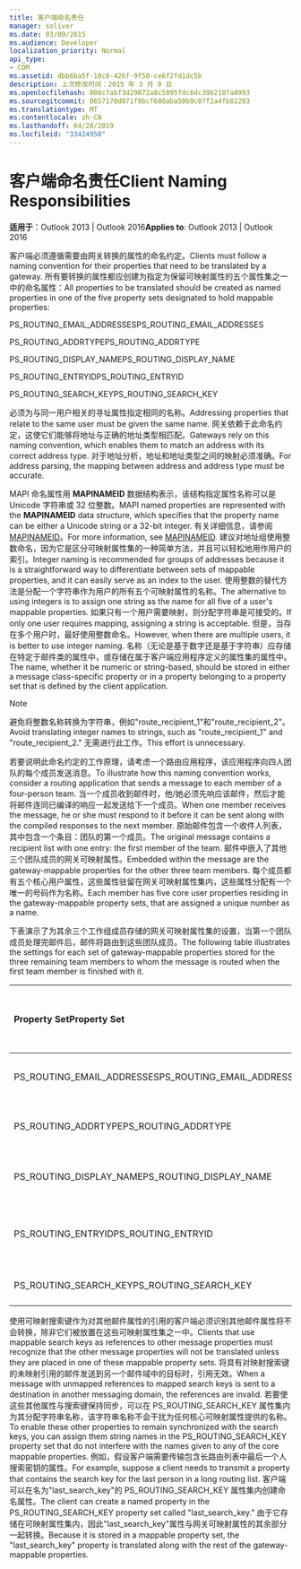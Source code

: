 ```yaml
---
title: 客户端命名责任
manager: soliver
ms.date: 03/09/2015
ms.audience: Developer
localization_priority: Normal
api_type:
- COM
ms.assetid: dbb6ba5f-18c8-426f-9f50-ce6f2fd1dc5b
description: 上次修改时间：2015 年 3 月 9 日
ms.openlocfilehash: 808c7abf3d29872a8c5095fdc6dc39b2107a8993
ms.sourcegitcommit: 8657170d071f9bcf680aba50b9c07f2a4fb82283
ms.translationtype: MT
ms.contentlocale: zh-CN
ms.lasthandoff: 04/28/2019
ms.locfileid: "33424950"
---
```

# <a name="client-naming-responsibilities"></a><span data-ttu-id="0886a-103">客户端命名责任</span><span class="sxs-lookup"><span data-stu-id="0886a-103">Client Naming Responsibilities</span></span>

  
  
<span data-ttu-id="0886a-104">**适用于**：Outlook 2013 | Outlook 2016</span><span class="sxs-lookup"><span data-stu-id="0886a-104">**Applies to**: Outlook 2013 | Outlook 2016</span></span> 
  
<span data-ttu-id="0886a-105">客户端必须遵循需要由网关转换的属性的命名约定。</span><span class="sxs-lookup"><span data-stu-id="0886a-105">Clients must follow a naming convention for their properties that need to be translated by a gateway.</span></span> <span data-ttu-id="0886a-106">所有要转换的属性都应创建为指定为保留可映射属性的五个属性集之一中的命名属性：</span><span class="sxs-lookup"><span data-stu-id="0886a-106">All properties to be translated should be created as named properties in one of the five property sets designated to hold mappable properties:</span></span>
  
<span data-ttu-id="0886a-107">PS_ROUTING_EMAIL_ADDRESSES</span><span class="sxs-lookup"><span data-stu-id="0886a-107">PS_ROUTING_EMAIL_ADDRESSES</span></span>
  
<span data-ttu-id="0886a-108">PS_ROUTING_ADDRTYPE</span><span class="sxs-lookup"><span data-stu-id="0886a-108">PS_ROUTING_ADDRTYPE</span></span>
  
<span data-ttu-id="0886a-109">PS_ROUTING_DISPLAY_NAME</span><span class="sxs-lookup"><span data-stu-id="0886a-109">PS_ROUTING_DISPLAY_NAME</span></span>
  
<span data-ttu-id="0886a-110">PS_ROUTING_ENTRYID</span><span class="sxs-lookup"><span data-stu-id="0886a-110">PS_ROUTING_ENTRYID</span></span>
  
<span data-ttu-id="0886a-111">PS_ROUTING_SEARCH_KEY</span><span class="sxs-lookup"><span data-stu-id="0886a-111">PS_ROUTING_SEARCH_KEY</span></span>
  
<span data-ttu-id="0886a-112">必须为与同一用户相关的寻址属性指定相同的名称。</span><span class="sxs-lookup"><span data-stu-id="0886a-112">Addressing properties that relate to the same user must be given the same name.</span></span> <span data-ttu-id="0886a-113">网关依赖于此命名约定，这使它们能够将地址与正确的地址类型相匹配。</span><span class="sxs-lookup"><span data-stu-id="0886a-113">Gateways rely on this naming convention, which enables them to match an address with its correct address type.</span></span> <span data-ttu-id="0886a-114">对于地址分析，地址和地址类型之间的映射必须准确。</span><span class="sxs-lookup"><span data-stu-id="0886a-114">For address parsing, the mapping between address and address type must be accurate.</span></span>
  
<span data-ttu-id="0886a-115">MAPI 命名属性用 **MAPINAMEID** 数据结构表示，该结构指定属性名称可以是 Unicode 字符串或 32 位整数。</span><span class="sxs-lookup"><span data-stu-id="0886a-115">MAPI named properties are represented with the **MAPINAMEID** data structure, which specifies that the property name can be either a Unicode string or a 32-bit integer.</span></span> <span data-ttu-id="0886a-116">有关详细信息，请参阅 [MAPINAMEID](mapinameid.md)。</span><span class="sxs-lookup"><span data-stu-id="0886a-116">For more information, see [MAPINAMEID](mapinameid.md).</span></span> <span data-ttu-id="0886a-117">建议对地址组使用整数命名，因为它是区分可映射属性集的一种简单方法，并且可以轻松地用作用户的索引。</span><span class="sxs-lookup"><span data-stu-id="0886a-117">Integer naming is recommended for groups of addresses because it is a straightforward way to differentiate between sets of mappable properties, and it can easily serve as an index to the user.</span></span> <span data-ttu-id="0886a-118">使用整数的替代方法是分配一个字符串作为用户的所有五个可映射属性的名称。</span><span class="sxs-lookup"><span data-stu-id="0886a-118">The alternative to using integers is to assign one string as the name for all five of a user's mappable properties.</span></span> <span data-ttu-id="0886a-119">如果只有一个用户需要映射，则分配字符串是可接受的。</span><span class="sxs-lookup"><span data-stu-id="0886a-119">If only one user requires mapping, assigning a string is acceptable.</span></span> <span data-ttu-id="0886a-120">但是，当存在多个用户时，最好使用整数命名。</span><span class="sxs-lookup"><span data-stu-id="0886a-120">However, when there are multiple users, it is better to use integer naming.</span></span> <span data-ttu-id="0886a-121">名称（无论是基于数字还是基于字符串）应存储在特定于邮件类的属性中，或存储在属于客户端应用程序定义的属性集的属性中。</span><span class="sxs-lookup"><span data-stu-id="0886a-121">The name, whether it be numeric or string-based, should be stored in either a message class-specific property or in a property belonging to a property set that is defined by the client application.</span></span> 
  
> [!NOTE]
> <span data-ttu-id="0886a-122">避免将整数名称转换为字符串，例如"route_recipient_1"和"route_recipient_2"。</span><span class="sxs-lookup"><span data-stu-id="0886a-122">Avoid translating integer names to strings, such as "route_recipient_1" and "route_recipient_2."</span></span> <span data-ttu-id="0886a-123">无需进行此工作。</span><span class="sxs-lookup"><span data-stu-id="0886a-123">This effort is unnecessary.</span></span> 
  
<span data-ttu-id="0886a-124">若要说明此命名约定的工作原理，请考虑一个路由应用程序，该应用程序向四人团队的每个成员发送消息。</span><span class="sxs-lookup"><span data-stu-id="0886a-124">To illustrate how this naming convention works, consider a routing application that sends a message to each member of a four-person team.</span></span> <span data-ttu-id="0886a-125">当一个成员收到邮件时，他/她必须先响应该邮件，然后才能将邮件连同已编译的响应一起发送给下一个成员。</span><span class="sxs-lookup"><span data-stu-id="0886a-125">When one member receives the message, he or she must respond to it before it can be sent along with the compiled responses to the next member.</span></span> <span data-ttu-id="0886a-126">原始邮件包含一个收件人列表，其中包含一个条目：团队的第一个成员。</span><span class="sxs-lookup"><span data-stu-id="0886a-126">The original message contains a recipient list with one entry: the first member of the team.</span></span> <span data-ttu-id="0886a-127">邮件中嵌入了其他三个团队成员的网关可映射属性。</span><span class="sxs-lookup"><span data-stu-id="0886a-127">Embedded within the message are the gateway-mappable properties for the other three team members.</span></span> <span data-ttu-id="0886a-128">每个成员都有五个核心用户属性，这些属性驻留在网关可映射属性集内，这些属性分配有一个唯一的号码作为名称。</span><span class="sxs-lookup"><span data-stu-id="0886a-128">Each member has five core user properties residing in the gateway-mappable property sets, that are assigned a unique number as a name.</span></span> 
  
<span data-ttu-id="0886a-129">下表演示了为其余三个工作组成员存储的网关可映射属性集的设置，当第一个团队成员处理完邮件后，邮件将路由到这些团队成员。</span><span class="sxs-lookup"><span data-stu-id="0886a-129">The following table illustrates the settings for each set of gateway-mappable properties stored for the three remaining team members to whom the message is routed when the first team member is finished with it.</span></span>
  
|<span data-ttu-id="0886a-130">**Property Set**</span><span class="sxs-lookup"><span data-stu-id="0886a-130">**Property Set**</span></span>|<span data-ttu-id="0886a-131">**Second Team  <br/> Member**</span><span class="sxs-lookup"><span data-stu-id="0886a-131">**Second Team  <br/> Member**</span></span>|<span data-ttu-id="0886a-132">**第三  <br/> 个团队成员**</span><span class="sxs-lookup"><span data-stu-id="0886a-132">**Third Team  <br/> Member**</span></span>|<span data-ttu-id="0886a-133">**第四  <br/> 个团队成员**</span><span class="sxs-lookup"><span data-stu-id="0886a-133">**Fourth Team  <br/> Member**</span></span>|
|:-----|:-----|:-----|:-----|
|<span data-ttu-id="0886a-134">PS_ROUTING_EMAIL_ADDRESSES</span><span class="sxs-lookup"><span data-stu-id="0886a-134">PS_ROUTING_EMAIL_ADDRESSES</span></span>  <br/> |<span data-ttu-id="0886a-135">Address = 0</span><span class="sxs-lookup"><span data-stu-id="0886a-135">Address = 0</span></span>  <br/> |<span data-ttu-id="0886a-136">Address = 1</span><span class="sxs-lookup"><span data-stu-id="0886a-136">Address = 1</span></span>  <br/> |<span data-ttu-id="0886a-137">地址 = 2</span><span class="sxs-lookup"><span data-stu-id="0886a-137">Address = 2</span></span>  <br/> |
|<span data-ttu-id="0886a-138">PS_ROUTING_ADDRTYPE</span><span class="sxs-lookup"><span data-stu-id="0886a-138">PS_ROUTING_ADDRTYPE</span></span>  <br/> |<span data-ttu-id="0886a-139">地址类型 = 0</span><span class="sxs-lookup"><span data-stu-id="0886a-139">Address type = 0</span></span>  <br/> |<span data-ttu-id="0886a-140">地址类型 = 1</span><span class="sxs-lookup"><span data-stu-id="0886a-140">Address type = 1</span></span>  <br/> |<span data-ttu-id="0886a-141">地址类型 = 2</span><span class="sxs-lookup"><span data-stu-id="0886a-141">Address type = 2</span></span>  <br/> |
|<span data-ttu-id="0886a-142">PS_ROUTING_DISPLAY_NAME</span><span class="sxs-lookup"><span data-stu-id="0886a-142">PS_ROUTING_DISPLAY_NAME</span></span>  <br/> |<span data-ttu-id="0886a-143">显示名称 = 0</span><span class="sxs-lookup"><span data-stu-id="0886a-143">Display name = 0</span></span>  <br/> |<span data-ttu-id="0886a-144">显示名称 = 1</span><span class="sxs-lookup"><span data-stu-id="0886a-144">Display name = 1</span></span>  <br/> |<span data-ttu-id="0886a-145">显示名称 = 2</span><span class="sxs-lookup"><span data-stu-id="0886a-145">Display name = 2</span></span>  <br/> |
|<span data-ttu-id="0886a-146">PS_ROUTING_ENTRYID</span><span class="sxs-lookup"><span data-stu-id="0886a-146">PS_ROUTING_ENTRYID</span></span>  <br/> |<span data-ttu-id="0886a-147">条目标识符 = 0</span><span class="sxs-lookup"><span data-stu-id="0886a-147">Entry identifier = 0</span></span>  <br/> |<span data-ttu-id="0886a-148">条目标识符 = 1</span><span class="sxs-lookup"><span data-stu-id="0886a-148">Entry identifier = 1</span></span>  <br/> |<span data-ttu-id="0886a-149">条目标识符 = 2</span><span class="sxs-lookup"><span data-stu-id="0886a-149">Entry identifier = 2</span></span>  <br/> |
|<span data-ttu-id="0886a-150">PS_ROUTING_SEARCH_KEY</span><span class="sxs-lookup"><span data-stu-id="0886a-150">PS_ROUTING_SEARCH_KEY</span></span>  <br/> |<span data-ttu-id="0886a-151">搜索键 = 0</span><span class="sxs-lookup"><span data-stu-id="0886a-151">Search key = 0</span></span>  <br/> |<span data-ttu-id="0886a-152">搜索键 = 1</span><span class="sxs-lookup"><span data-stu-id="0886a-152">Search key = 1</span></span>  <br/> |<span data-ttu-id="0886a-153">搜索键 = 2</span><span class="sxs-lookup"><span data-stu-id="0886a-153">Search key = 2</span></span>  <br/> |
   
<span data-ttu-id="0886a-154">使用可映射搜索键作为对其他邮件属性的引用的客户端必须识别其他邮件属性将不会转换，除非它们被放置在这些可映射属性集之一中。</span><span class="sxs-lookup"><span data-stu-id="0886a-154">Clients that use mappable search keys as references to other message properties must recognize that the other message properties will not be translated unless they are placed in one of these mappable property sets.</span></span> <span data-ttu-id="0886a-155">将具有对映射搜索键的未映射引用的邮件发送到另一个邮件域中的目标时，引用无效。</span><span class="sxs-lookup"><span data-stu-id="0886a-155">When a message with unmapped references to mapped search keys is sent to a destination in another messaging domain, the references are invalid.</span></span> <span data-ttu-id="0886a-156">若要使这些其他属性与搜索键保持同步，可以在 PS_ROUTING_SEARCH_KEY 属性集内为其分配字符串名称，该字符串名称不会干扰为任何核心可映射属性提供的名称。</span><span class="sxs-lookup"><span data-stu-id="0886a-156">To enable these other properties to remain synchronized with the search keys, you can assign them string names in the PS_ROUTING_SEARCH_KEY property set that do not interfere with the names given to any of the core mappable properties.</span></span> <span data-ttu-id="0886a-157">例如，假设客户端需要传输包含长路由列表中最后一个人搜索密钥的属性。</span><span class="sxs-lookup"><span data-stu-id="0886a-157">For example, suppose a client needs to transmit a property that contains the search key for the last person in a long routing list.</span></span> <span data-ttu-id="0886a-158">客户端可以在名为"last_search_key"的 PS_ROUTING_SEARCH_KEY 属性集内创建命名属性。</span><span class="sxs-lookup"><span data-stu-id="0886a-158">The client can create a named property in the PS_ROUTING_SEARCH_KEY property set called "last_search_key."</span></span> <span data-ttu-id="0886a-159">由于它存储在可映射属性集内，因此"last_search_key"属性与网关可映射属性的其余部分一起转换。</span><span class="sxs-lookup"><span data-stu-id="0886a-159">Because it is stored in a mappable property set, the "last_search_key" property is translated along with the rest of the gateway-mappable properties.</span></span>
  

